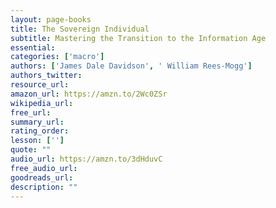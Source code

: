 ```yaml
---
layout: page-books
title: The Sovereign Individual
subtitle: Mastering the Transition to the Information Age
essential: 
categories: ['macro']
authors: ['James Dale Davidson', ' William Rees-Mogg']
authors_twitter: 
resource_url: 
amazon_url: https://amzn.to/2Wc0ZSr
wikipedia_url: 
free_url: 
summary_url: 
rating_order: 
lesson: ['']
quote: ""
audio_url: https://amzn.to/3dHduvC
free_audio_url: 
goodreads_url: 
description: ""
---
```

